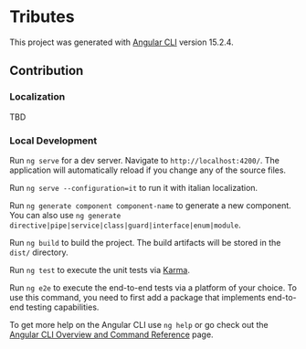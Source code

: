 # Tributes

This project was generated with [Angular CLI](https://github.com/angular/angular-cli) version 15.2.4.

## Contribution

### Localization

TBD

### Local Development

Run `ng serve` for a dev server. Navigate to `http://localhost:4200/`. The application will automatically reload if you change any of the source files.

Run `ng serve --configuration=it` to run it with italian localization.

Run `ng generate component component-name` to generate a new component. You can also use `ng generate directive|pipe|service|class|guard|interface|enum|module`.

Run `ng build` to build the project. The build artifacts will be stored in the `dist/` directory.

Run `ng test` to execute the unit tests via [Karma](https://karma-runner.github.io).

Run `ng e2e` to execute the end-to-end tests via a platform of your choice. To use this command, you need to first add a package that implements end-to-end testing capabilities.

To get more help on the Angular CLI use `ng help` or go check out the [Angular CLI Overview and Command Reference](https://angular.io/cli) page.
